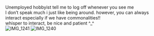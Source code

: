    Unemployed hobbyist tell me to log off whenever you see me          
     I don’t speak much i just like being around. however, you can always interact especially if we have commonalities!!                          
    whisper to interact, be nice and patient ^_^                              
![IMG_1241](https://github.com/user-attachments/assets/65c63660-3785-47cb-85be-04688e1e52b6)
![IMG_1240](https://github.com/user-attachments/assets/a475cc9e-6844-4e86-be04-f422482310d6)

 
 

